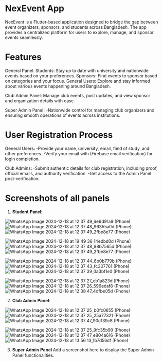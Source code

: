 # NexEvent App
NexEvent is a Flutter-based application designed to bridge the gap between event organizers, sponsors, and students across Bangladesh. The app provides a centralized platform for users to explore, manage, and sponsor events seamlessly.

# Features

General Panel:
Students: Stay up to date with university and nationwide events based on your preferences.
Sponsors: Find events to sponsor based on categories and your focus.
General Users: Explore and stay informed about various events happening around Bangladesh.

Club Admin Panel:
Manage club events, post updates, and view sponsor and organization details with ease.

Super Admin Panel:
-Nationwide control for managing club organizers and ensuring smooth operations of events across institutions.

# User Registration Process

General Users:
-Provide your name, university, email, field of study, and other preferences.
-Verify your email with (Firebase email verification) for login completion.

Club Admins:
-Submit authentic details for club registration, including proof, official emails, and authority verification.
-Get access to the Admin Panel post-verification.


# Screenshots of all panels

1. 𝐒𝐭𝐮𝐝𝐞𝐧𝐭 𝐏𝐚𝐧𝐞𝐥:

![WhatsApp Image 2024-12-18 at 12 37 49_6e9d91a9 (Phone)](https://github.com/user-attachments/assets/52e4cc54-57a0-4678-9d5a-635bcd499204) ![WhatsApp Image 2024-12-18 at 12 37 48_96355a0d (Phone)](https://github.com/user-attachments/assets/66c48453-9806-47de-9b6e-5d2f224158e3)  ![WhatsApp Image 2024-12-18 at 12 37 49_2fbe8e77 (Phone)](https://github.com/user-attachments/assets/d7c8b438-2eb9-403e-8bd6-1c6fefa6b4fc)

![WhatsApp Image 2024-12-18 at 19 49 36_14edbd0d (Phone)](https://github.com/user-attachments/assets/8cd3dc3a-474f-4c0b-96a8-31d4d1898cb7)  ![WhatsApp Image 2024-12-18 at 12 37 48_98b7565d (Phone)](https://github.com/user-attachments/assets/b45776e1-9c37-4b34-b008-daf8dbdbcfc6)  ![WhatsApp Image 2024-12-18 at 12 37 49_2fbe8e77 (Phone)](https://github.com/user-attachments/assets/e9db6e1d-5290-46b8-b9a6-3093f044a87d) 

![WhatsApp Image 2024-12-18 at 12 37 44_6b0b779b (Phone)](https://github.com/user-attachments/assets/b163e5a9-9a8b-4c64-9d6f-86d4eead9128)  ![WhatsApp Image 2024-12-18 at 12 37 43_fc307761 (Phone)](https://github.com/user-attachments/assets/8369c883-d004-4a30-a9c4-d6922a2fc11b)  ![WhatsApp Image 2024-12-18 at 12 37 39_0a3bf1e0 (Phone)](https://github.com/user-attachments/assets/869bb22e-7eb0-4af1-9ff3-ff0c5d390736)

![WhatsApp Image 2024-12-18 at 12 37 27_eb1a823d (Phone)](https://github.com/user-attachments/assets/ac385169-bece-4775-a1ca-53f63379d250)  ![WhatsApp Image 2024-12-18 at 12 37 26_596edaf8 (Phone)](https://github.com/user-attachments/assets/c970c325-cfe9-4d9b-9e1b-878082dd7c6e)  ![WhatsApp Image 2024-12-18 at 12 38 47_4dfbe05d (Phone)](https://github.com/user-attachments/assets/dafa101d-39b6-4f81-a7d8-066bffb53f3a)




2. 𝐂𝐥𝐮𝐛 𝐀𝐝𝐦𝐢𝐧 𝐏𝐚𝐧𝐞𝐥:

![WhatsApp Image 2024-12-18 at 12 37 25_b0fc0655 (Phone)](https://github.com/user-attachments/assets/d3a30db3-1cb5-4f13-803a-c5de42b3c934)  ![WhatsApp Image 2024-12-18 at 12 37 25_25a77321 (Phone)](https://github.com/user-attachments/assets/5c79fc17-6e63-4cbd-83a7-e305333df923)  ![WhatsApp Image 2024-12-18 at 12 37 47_90c139c8 (Phone)](https://github.com/user-attachments/assets/b8cd590a-1a92-49be-a7af-0aacae22af3a)  

![WhatsApp Image 2024-12-18 at 12 37 25_9fc35b90 (Phone)](https://github.com/user-attachments/assets/9dca1009-d141-472d-b0c1-285593068553) ![WhatsApp Image 2024-12-18 at 12 37 47_e804a616 (Phone)](https://github.com/user-attachments/assets/8af4d186-7fc2-48de-9a9c-417e391282d2)  ![WhatsApp Image 2024-12-18 at 13 56 13_1b7d56df (Phone)](https://github.com/user-attachments/assets/a5f511a3-e72d-456f-a2bd-3c24bd3e690c) 




3. 𝐒𝐮𝐩𝐞𝐫 𝐀𝐝𝐦𝐢𝐧 𝐏𝐚𝐧𝐞𝐥
Add a screenshot here to display the Super Admin Panel functionalities.
